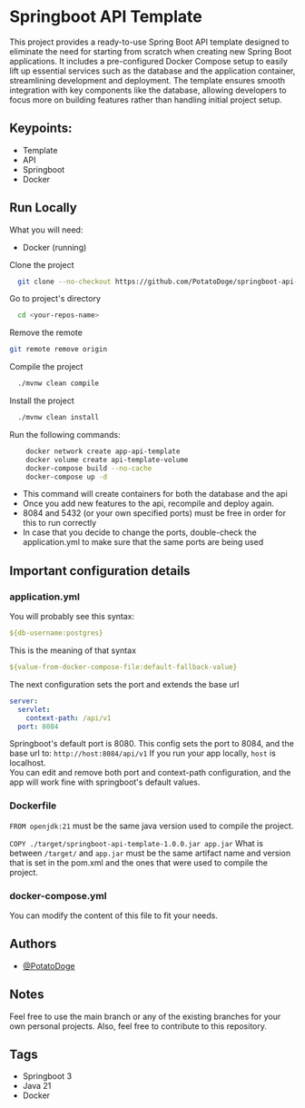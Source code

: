 
# Springboot API Template
This project provides a ready-to-use Spring Boot API template designed to eliminate the need for starting from scratch when creating 
new Spring Boot applications. It includes a pre-configured Docker Compose setup to easily lift up essential services such as the 
database and the application container, streamlining development and deployment. The template ensures smooth integration with key
components like the database, allowing developers to focus more on building features rather than handling initial project setup.

## Keypoints:
- Template
- API
- Springboot
- Docker


## Run Locally

What you will need:
- Docker (running)

Clone the project

```bash
  git clone --no-checkout https://github.com/PotatoDoge/springboot-api-template.git <your-repos-name>
```

Go to project's directory

```bash
  cd <your-repos-name>
```

Remove the remote

```bash
git remote remove origin
```

Compile the project
```bash
  ./mvnw clean compile
```

Install the project
```bash
  ./mvnw clean install
```

Run the following commands:
```bash
    docker network create app-api-template
    docker volume create api-template-volume
    docker-compose build --no-cache
    docker-compose up -d
```
- This command will create containers for both the database and the api
- Once you add new features to the api, recompile and deploy again.
- 8084 and 5432 (or your own specified ports) must be free in order for this to run correctly
- In case that you decide to change the ports, double-check the application.yml to make sure
  that the same ports are being used

## Important configuration details
### application.yml
You will probably see this syntax: 
```yml
${db-username:postgres}
```
This is the meaning of that syntax
```yml
${value-from-docker-compose-file:default-fallback-value}
```
The next configuration sets the port and extends the base url
```yml
server:
  servlet:
    context-path: /api/v1
  port: 8084
```
Springboot's default port is 8080. This config sets the port to 8084,
and the base url to: ```http://host:8084/api/v1```
If you run your app locally, ```host``` is localhost. \
You can edit and remove both port and context-path configuration, and the app will
work fine with springboot's default values. 

### Dockerfile

```FROM openjdk:21``` must be the same java version used to compile the project.

```COPY ./target/springboot-api-template-1.0.0.jar app.jar```
What is between ```/target/``` and ```app.jar```
must be the same artifact name and version that is set in the pom.xml and the ones that 
were used to compile the project. 
### docker-compose.yml
You can modify the content of this file to fit your needs. 

## Authors

- [@PotatoDoge](https://github.com/PotatoDoge)


## Notes
Feel free to use the main branch or any of the existing branches for your own personal projects.
Also, feel free to contribute to this repository.

## Tags
- Springboot 3
- Java 21
- Docker